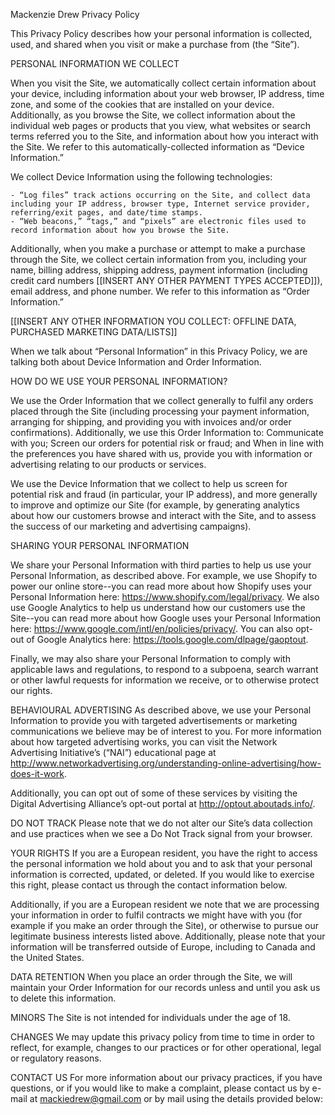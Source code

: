 Mackenzie Drew Privacy Policy

This Privacy Policy describes how your personal information is collected, used, and shared when you visit or make a purchase from  (the “Site”).

PERSONAL INFORMATION WE COLLECT

When you visit the Site, we automatically collect certain information about your device, including information about your web browser, IP address, time zone, and some of the cookies that are installed on your device. Additionally, as you browse the Site, we collect information about the individual web pages or products that you view, what websites or search terms referred you to the Site, and information about how you interact with the Site. We refer to this automatically-collected information as “Device Information.”

We collect Device Information using the following technologies:

    
    - “Log files” track actions occurring on the Site, and collect data including your IP address, browser type, Internet service provider, referring/exit pages, and date/time stamps.
    - “Web beacons,” “tags,” and “pixels” are electronic files used to record information about how you browse the Site.

Additionally, when you make a purchase or attempt to make a purchase through the Site, we collect certain information from you, including your name, billing address, shipping address, payment information (including credit card numbers [[INSERT ANY OTHER PAYMENT TYPES ACCEPTED]]), email address, and phone number.  We refer to this information as “Order Information.”

[[INSERT ANY OTHER INFORMATION YOU COLLECT:  OFFLINE DATA, PURCHASED MARKETING DATA/LISTS]]

When we talk about “Personal Information” in this Privacy Policy, we are talking both about Device Information and Order Information.

HOW DO WE USE YOUR PERSONAL INFORMATION?

We use the Order Information that we collect generally to fulfil any orders placed through the Site (including processing your payment information, arranging for shipping, and providing you with invoices and/or order confirmations).  Additionally, we use this Order Information to:
Communicate with you;
Screen our orders for potential risk or fraud; and
When in line with the preferences you have shared with us, provide you with information or advertising relating to our products or services.

We use the Device Information that we collect to help us screen for potential risk and fraud (in particular, your IP address), and more generally to improve and optimize our Site (for example, by generating analytics about how our customers browse and interact with the Site, and to assess the success of our marketing and advertising campaigns).

SHARING YOUR PERSONAL INFORMATION

We share your Personal Information with third parties to help us use your Personal Information, as described above.  For example, we use Shopify to power our online store--you can read more about how Shopify uses your Personal Information here:  https://www.shopify.com/legal/privacy.  We also use Google Analytics to help us understand how our customers use the Site--you can read more about how Google uses your Personal Information here:  https://www.google.com/intl/en/policies/privacy/.  You can also opt-out of Google Analytics here:  https://tools.google.com/dlpage/gaoptout.

Finally, we may also share your Personal Information to comply with applicable laws and regulations, to respond to a subpoena, search warrant or other lawful requests for information we receive, or to otherwise protect our rights.

BEHAVIOURAL ADVERTISING
As described above, we use your Personal Information to provide you with targeted advertisements or marketing communications we believe may be of interest to you.  For more information about how targeted advertising works, you can visit the Network Advertising Initiative’s (“NAI”) educational page at http://www.networkadvertising.org/understanding-online-advertising/how-does-it-work.

Additionally, you can opt out of some of these services by visiting the Digital Advertising Alliance’s opt-out portal at http://optout.aboutads.info/.

DO NOT TRACK
Please note that we do not alter our Site’s data collection and use practices when we see a Do Not Track signal from your browser.

YOUR RIGHTS
If you are a European resident, you have the right to access the personal information we hold about you and to ask that your personal information is corrected, updated, or deleted. If you would like to exercise this right, please contact us through the contact information below.

Additionally, if you are a European resident we note that we are processing your information in order to fulfil contracts we might have with you (for example if you make an order through the Site), or otherwise to pursue our legitimate business interests listed above.  Additionally, please note that your information will be transferred outside of Europe, including to Canada and the United States.

DATA RETENTION
When you place an order through the Site, we will maintain your Order Information for our records unless and until you ask us to delete this information.

MINORS
The Site is not intended for individuals under the age of 18.

CHANGES
We may update this privacy policy from time to time in order to reflect, for example, changes to our practices or for other operational, legal or regulatory reasons.

CONTACT US
For more information about our privacy practices, if you have questions, or if you would like to make a complaint, please contact us by e-mail at mackiedrew@gmail.com or by mail using the details provided below:
